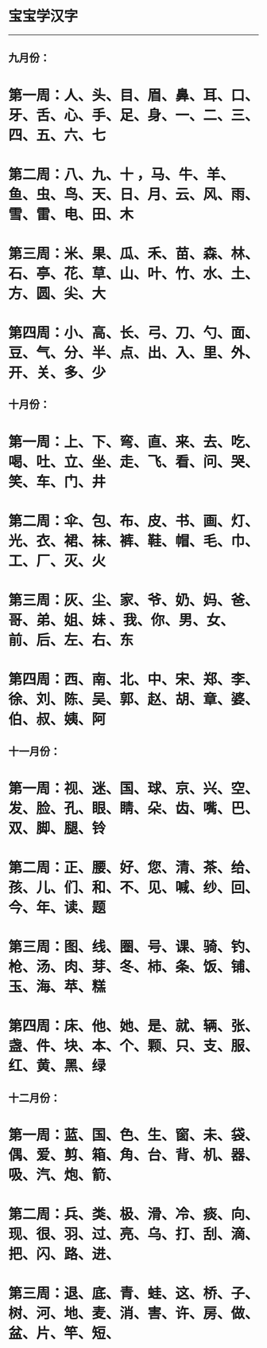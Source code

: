 # 宝宝学汉字  
--- 
## 九月份：
# 第一周：人、头、目、眉、鼻、耳、口、牙、舌、心、手、足、身、一、二、三、四、五、六、七

# 第二周：八、九、十 ，马、牛、羊、鱼、虫、鸟、天、日、月、云、风、雨、雪、雷、电、田、木

# 第三周：米、果、瓜、禾、苗、森、林、石、亭、花、草、山、叶、竹、水、土、方、圆、尖、大

# 第四周：小、高、长、弓、刀、勺、面、豆、气、分、半、点、出、入、里、外、开、关、多、少

## 十月份：
# 第一周：上、下、弯、直、来、去、吃、喝、吐、立、坐、走、飞、看、问、哭、笑、车、门、井

# 第二周：伞、包、布、皮、书、画、灯、光、衣、裙、袜、裤、鞋、帽、毛、巾、工、厂、灭、火

# 第三周：灰、尘、家、爷、奶、妈、爸、哥、弟、姐、妹 、我、你、男、女、前、后、左、右、东

# 第四周：西、南、北、中、宋、郑、李、徐、刘、陈、吴、郭、赵、胡、章、婆、伯、叔、姨、阿

## 十一月份：
# 第一周：视、迷、国、球、京、兴、空、发、脸、孔、眼、睛、朵、齿、嘴、巴、双、脚、腿、铃

# 第二周：正、腰、好、您、清、茶、给、孩、儿、们、和、不、见、喊、纱、回、今、年、读、题

# 第三周：图、线、圈、号、课、骑、钓、枪、汤、肉、芽、冬、柿、条、饭、铺、玉、海、苹、糕

# 第四周：床、他、她、是、就、辆、张、盏、件、块、本、个、颗、只、支、服、红、黄、黑、绿

## 十二月份：
# 第一周：蓝、国、色、生、窗、未、袋、偶、爱、剪、箱、角、台、背、机、器、吸、汽、炮、箭、

# 第二周：兵、类、极、滑、冷、痰、向、现、很、羽、过、亮、乌、打、刮、滴、把、闪、路、进、

# 第三周：退、底、青、蛙、这、桥、子、树、河、地、麦、消、害、许、房、做、盆、片、竿、短、
